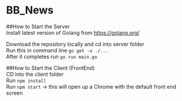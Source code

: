 # BB_News

##How to Start the Server \
Install latest version of Golang from https://golang.org/ 

Download the repository locally and cd into server folder \
Run this in command line `go get -u ./...` \
After it completes run `go run main.go`

##How to Start the Client (FrontEnd) \
CD into the client folder \
Run `npm install` \
Run `npm start` -> this will open up a Chrome with the default front end screen
